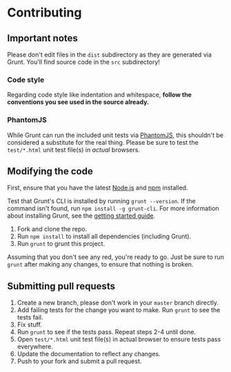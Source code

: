# Contributing

## Important notes
Please don't edit files in the `dist` subdirectory as they are generated via
Grunt. You'll find source code in the `src` subdirectory!

### Code style
Regarding code style like indentation and whitespace, **follow the conventions
you see used in the source already.**

### PhantomJS
While Grunt can run the included unit tests via
[PhantomJS](http://phantomjs.org/), this shouldn't be considered a substitute
for the real thing. Please be sure to test the `test/*.html` unit test file(s)
in _actual_ browsers.

## Modifying the code
First, ensure that you have the latest [Node.js](http://nodejs.org/) and
[npm](http://npmjs.org/) installed.

Test that Grunt's CLI is installed by running `grunt --version`.  If the
command isn't found, run `npm install -g grunt-cli`.  For more information
about installing Grunt, see the
[getting started guide](http://gruntjs.com/getting-started).

1. Fork and clone the repo.
1. Run `npm install` to install all dependencies (including Grunt).
1. Run `grunt` to grunt this project.

Assuming that you don't see any red, you're ready to go. Just be sure to run
`grunt` after making any changes, to ensure that nothing is broken.

## Submitting pull requests

1. Create a new branch, please don't work in your `master` branch directly.
1. Add failing tests for the change you want to make. Run `grunt` to see the
   tests fail.
1. Fix stuff.
1. Run `grunt` to see if the tests pass. Repeat steps 2-4 until done.
1. Open `test/*.html` unit test file(s) in actual browser to ensure tests pass
   everywhere.
1. Update the documentation to reflect any changes.
1. Push to your fork and submit a pull request.
